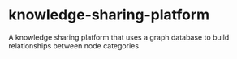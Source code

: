 # knowledge-sharing-platform
A knowledge sharing platform that uses a graph database to build relationships between node categories
